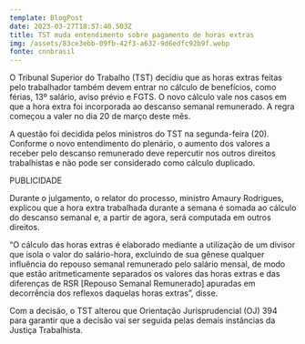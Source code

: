 ```yaml
---
template: BlogPost
date: 2023-03-27T18:57:40.503Z
title: TST muda entendimento sobre pagamento de horas extras
img: /assets/83ce3ebb-09fb-42f3-a632-9d6edfc92b9f.webp
fonte: cnnbrasil
---
```

O Tribunal Superior do Trabalho (TST) decidiu que as horas extras feitas pelo trabalhador também devem entrar no cálculo de benefícios, como férias, 13º salário, aviso prévio e FGTS. O novo cálculo vale nos casos em que a hora extra foi incorporada ao descanso semanal remunerado. A regra começou a valer no dia 20 de março deste mês.

A questão foi decidida pelos ministros do TST na segunda-feira (20). Conforme o novo entendimento do plenário, o aumento dos valores a receber pelo descanso remunerado deve repercutir nos outros direitos trabalhistas e não pode ser considerado como cálculo duplicado.

PUBLICIDADE

Durante o julgamento, o relator do processo, ministro Amaury Rodrigues, explicou que a hora extra trabalhada durante a semana é somada ao cálculo do descanso semanal e, a partir de agora, será computada em outros direitos.

“O cálculo das horas extras é elaborado mediante a utilização de um divisor que isola o valor do salário-hora, excluindo de sua gênese qualquer influência do repouso semanal remunerado pelo salário mensal, de modo que estão aritmeticamente separados os valores das horas extras e das diferenças de RSR \[Repouso Semanal Remunerado] apuradas em decorrência dos reflexos daquelas horas extras”, disse.

Com a decisão, o TST alterou que Orientação Jurisprudencial (OJ) 394 para garantir que a decisão vai ser seguida pelas demais instâncias da Justiça Trabalhista.
